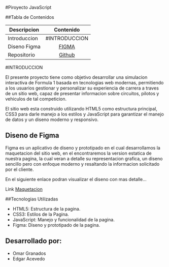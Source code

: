 #Piroyecto JavaScript 


##Tabla de Contenidos 


| Descripcion       | Contenido                             |
| ----------------- |:-------------------------------------:|
| Introduccion      | #INTRODUCCION                         |
| Diseno Figma      | [FIGMA](https://acortar.link/rmLuFo)  |
| Repositorio       | [Github](https://acortar.link/qjOiQM) |


#INTRODUCCION 

El presente proyecto tiene como objetivo desarrollar
una simulacion interactiva de Formula 1 basada en 
tecnologias web modernas, permitiendo a los usuarios
gestionar y personalizar su experiencia de carrera
a traves de un sitio web, capaz de presentar informacion
sobre circuitos, pilotos y vehiculos de tal competicion. 


El sitio web esta construido utilizando HTML5 como estructura
principal, CSS3 para darle manejo a los estilos y JavaScript 
para garantizar el manejo de datos y un diseno
moderno y responsivo. 

## Diseno de Figma 

Figma es un aplicativo de diseno y prototipado en el cual desarrollamos 
la maquetacion del sitio web, en el encontraremos la version estatica 
de nuestra pagina, la cual veran a detalle su representacion grafica, 
un diseno sencillo pero con enfoque moderno y resaltando la informacion solicitado por el cliente.

En el siguiente enlace podran visualizar el diseno con mas detalle... 

Link [Maquetacion](https://www.figma.com/design/1zWR3HFWxgMAT834MkzFWG/ProyectoJavaScript_AcevedoEdgarGranadosOmar?node-id=0-1&t=6dQhZIIM3w6UBgAU-1) 


##Tecnologias Utilizadas

- HTML5: Estructura de la pagina.
- CSS3: Estilos de la Pagina. 
- JavaScript: Manejo y funcionalidad de la pagina.
- Figma: Diseno y prototipado de la pagina. 

## Desarrollado por: 

- Omar Granados 
- Edgar Acevedo 


